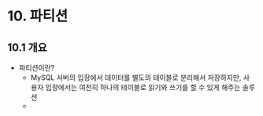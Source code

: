 # 10. 파티션
## 10.1 개요
* 파티션이란?
	* MySQL 서버의 입장에서 데이터를 별도의 테이블로 분리해서 저장하지만, 사용자 입장에서는 여전히 하나의 테이블로 읽기와 쓰기를 할 수 있게 해주는 솔루션
	* 
<!--stackedit_data:
eyJoaXN0b3J5IjpbLTgwNTI1MzIwMl19
-->